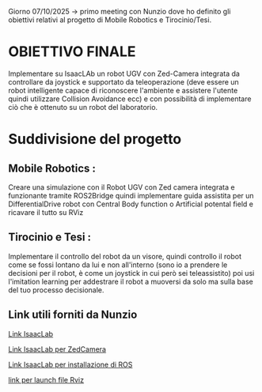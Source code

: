 Giorno 07/10/2025 -> primo meeting con Nunzio dove ho definito gli obiettivi relativi al progetto di Mobile Robotics e Tirocinio/Tesi. 

# OBIETTIVO FINALE 
Implementare su IsaacLAb un robot UGV con Zed-Camera integrata da controllare da joystick e supportato da teleoperazione (deve essere un robot intelligente capace di riconoscere l'ambiente e assistere l'utente quindi utilizzare Collision Avoidance ecc) e con possibilità di implementare ciò che è ottenuto su un robot del laboratorio.

# Suddivisione del progetto
## Mobile Robotics :

Creare una simulazione con il Robot UGV con Zed camera integrata e funzionante tramite ROS2Bridge quindi implementare guida assistita per un DifferentialDrive robot con Central Body function o Artificial potental field e ricavare il tutto su RViz

## Tirocinio e Tesi : 
Implementare il controllo del robot da un visore, quindi controllo il robot come se fossi lontano da lui e non all'interno (sono io a prendere le decisioni per il robot, è come un joystick in cui però sei teleassistito) poi usi l'imitation learning per addestrare il robot a muoversi da solo ma sulla base del tuo processo decisionale.

## Link utili forniti da Nunzio

[Link IsaacLab](https://developer.nvidia.com/isaac/lab)

[Link IsaacLab per ZedCamera](https://www.stereolabs.com/docs/isaac-sim)

[Link IsaacLab per installazione di ROS](https://docs.isaacsim.omniverse.nvidia.com/latest/installation/install_ros.html)



[link per launch file Rviz](https://docs.ros.org/en/foxy/Tutorials/Intermediate/URDF/Using-URDF-with-Robot-State-Publisher.html#create-a-launch-file)







 



